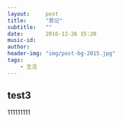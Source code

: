 ```yaml
---
layout:     post
title:      "首记"
subtitle:   ""
date:       2016-12-26 15:20
music-id:    
author:     
header-img: "img/post-bg-2015.jpg"
tags:
    - 生活
---
```

## test3
111111111